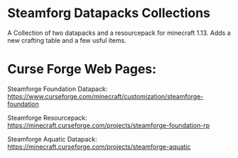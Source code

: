 # Steamforg Datapacks Collections
A Collection of two datapacks and a resourcepack for minecraft 1.13. Adds a new crafting table and a few usful items.

# Curse Forge Web Pages:
Steamforge Foundation Datapack: https://www.curseforge.com/minecraft/customization/steamforge-foundation

Steamforge Resourcepack: https://minecraft.curseforge.com/projects/steamforge-foundation-rp

Steamforge Aquatic Datapack: https://minecraft.curseforge.com/projects/steamforge-aquatic
